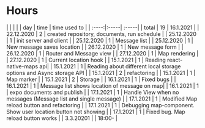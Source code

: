 # Hours
| | | | 
| day | time | time used to   |
| :----:|:-----| :-----|
| total   | 19   | 16.1.2021 | 
| 22.12.2020 | 2 | created repository, documents, run schedule |
| 25.12.2020 | 1 | init server and client | 
| 25.12.2020 | 1 | Message list |
| 25.12.2020 | 1 | New message saves location |
| 26.12.2020 | 1 | New message form |
| 26.12.2020 | 1 | Router and Message view |
| 27.12.2020 | 1 | Map rendering |
| 27.12.2020 | 1 | Current location hook |
| 15.1.2021 | 1 | Reading react-native-maps api| 
| 15.1.2021 | 1 | Reading about different local storage options and Async storage API | 
| 15.1.2021 | 2 | refactoring | 
| 15.1.2021 | 1 | Map marker | 
| 15.1.2021 | 2 | Storage | 
| 16.1.2021 | 1 | Fixed bugs | 
| 16.1.2021 | 1 | Message list shows location of message on map| 
| 16.1.2021 | 1 | expo documents and publish | 
| 17.1.2021 | 1 | Handle View when no messages (Message list and single message) | 
| 17.1.2021 | 1 | Modified Map reload button and refactoring |
| 17.1.2021 | 1 | Debugging map-component. Show user location button not showing | 
| 17.1.2021 | 1 | Fixed bug. Map reload button works | 
| 3.3.20201 | | 18:00- | 
